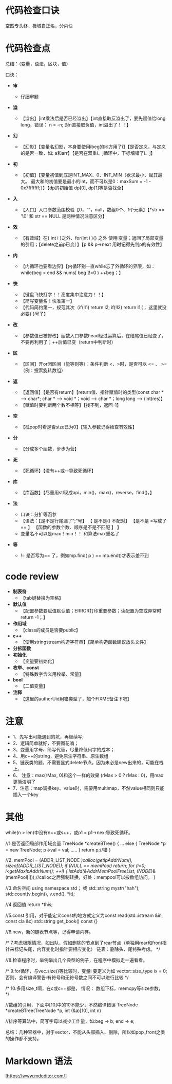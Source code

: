 ﻿# 代码检查口诀
空匹专头终，极域自正名，分内快


# 代码检查点
总结：（变量，语法，区块，值）

口诀：


- **审** 
  - 仔细审题

- **溢** 
  - 【溢出】[int乘法后是否已经溢出】【int直接取反溢出了，要先赋值给long long，错误： n = -n;   对n直接取负值，int溢出了！！】

- **幻** 
  - 【幻影】【变量名幻影，本身要使用ibeg的地方用了i】【是否定义，与定义的是否一致，如: a和arr】【是否在双重i、j循环中，下标填错了i、j】 

- **初** 
  - 【初值】【变量初值到底是INT_MAX、0、INT_MIN（欲求最小、赋其最大。 最大和的初值要是最小的int，而不可以是0：maxSum = -1 - 0x7fffffff;）】【dp的初始值 dp[0], dp[1]等是否找全】

- **入** 
  - 【入口】入口参数范围校验【0，“”，null，数组0个、1个元素】【*str == '\0' 和 str == NULL 是两种情况注意区分】


- **效** 
  - 【有效域】在{ int i }之外、for(int i ){} 之外 使用i变量；返回了局部变量的引用；【delete之前p已变）】【p && p->next 用时记得先判p的有效性】

- **内**			
  - 【内循环也要看边界】【内循环别一直while忘了外循环的界限，如：while(beg < end && nums[ beg ]!=0 ) ++beg；】

- **快**			
  - 【键盘飞快打字！！高度集中注意力！！】
  - 【简写变量名！快准第一】
  - 【代码简约第一，规范其次（if(!l1) return l2; if(!l2) return l1;），这里就没必要{ }号了】

- **改** 
  - 【参数值已被修改】函数入口参数head经过运算后，在结尾值已经变了，不要再利用了；++后值已变（return中判断时）

- **区** 
  - 【区间】开or闭区间（能等则等）：条件判断 <、>时，是否可以 <= 、 >=（例：搜索旋转数组）


- **返**	
  - 【返回值】【是否有return】【return值、指针赋值时的类型(const char * ——> char*; char * ——> void *；void ——> char *；long long ——> (int)res)】
  - 【赋值时要判断两个数不相等】【找不到，返回-1】

- **空**		
  - 【栈pop时看是否size已为0】【输入参数记得检查有效性】

- **分**		
  - 【分成多个函数，步步为营】

- **死**		
  - 【死循环】【没有++或--导致死循环】

- **库**		
  - 【库函数】【尽量用stl现成api，min()，max()，reverse，find()，】


- **法**		
  - 口诀：分扩等函参
  - 【语法：【是不是行尾漏了“;”号】 【 是不是() 不配对】 【是不是 =写成了== 】 【函数的参数个数、顺序是不是不匹配 】 】
  - 变量名不可以是max！min！！ 和算法max重名了

- **等**		
  -  != 是否写为== 了，例如mp.find( p ) == mp.end()才表示差不到


# code review
- **制表符** 		
  - 【tab键替换为空格】
- **默认值**		
  - 【配置参数要赋值默认值；ERROR打印重要参数；读配置为空或异常时return -1；】
- **作用域**		
  - 【class的成员是否要public】
- **c++**			
  - 【使用stringstream构造字符串】【简单构造函数建议放头文件】
- **分拆函数**
- **初始化**		
  - 【变量要初始化】
- **枚举、const**	
  - 【特殊数字含义用枚举、常量】
- **bool**		
  - 【二值变量】
- **注释**		
  - 【这里的authorUid用错类型了，加个FIXME备注下吧】

# 注意
- 1、先写出可能遇到的坑，再继续写;
- 2、逻辑简单就好，不要图花哨；
- 3、变量用字母、简写代替，尽量降低码字的成本；
- 4、用c++的string，避免原生字符串、原生数组
- 5、链表类的题，不需要显式delete节点，因为未必是new出来的，可能在栈上。
- 6、 注意：max(rMax, 0)和这个一样的效果 (rMax > 0 ? rMax : 0)，用max更简洁明了
- 7、注意：map调换key、value时，需要用multimap，不然value相同则只能插入一个key

# 其他
while(n > len)中没有n++或s++，或p1 = p1->nex;导致死循环。

//1.是否返回局部作用域变量
TreeNode *createBTree()
{
	...
	else
	{
		TreeNode *p = new TreeNode;
		p->val = val;
		.....
	}
	return p;//错
}

//2.
memPool = (ADDR_LIST_NODE *)calloc(getIpAddrNum(), sizeof(ADDR_LIST_NODE));
if (NULL == memPool)
	return;
for (i=0; i<getMaxIpAddrNum(); ++i)
{
	lstAdd(&AddrMemPoolFreeList, (NODE*)&(memPool[i]));//calloc之后强制转换，好处：mempool可以按数组访问。
}

//3.命名空间
using namespace std；
或
std::string mystr("hah");
std::count(v.begin(), v.end(), *it);

//4.返回值
return *this;

//5.const 引用，对于能定义const的地方就定义为const
read(std::istream &in, const cla &c)
std::string get_book() const
{}

//6.new，新的链表节点等，记得申请内存。

/*
7.考虑极限情况，如出队，假如删除的节点到了rear节点（单独用rear和front指针来标记头尾，内容变化时指针要相应变化）
	链表：删除头、尾特殊考虑。
*/

//8.检查程序时，举例举出几个典型的例子，在程序中模拟走一遍看看。

/*
9.for循环，与vec.size()等比较时，变量i 要定义为如 vector<int>::size_type ix = 0;
否则，会有编译警告:有符号和无符号数之间不可以进行比较
*/

/*
10.多用size_t啊，在c或c++都是，
情况：
数组下标，memcpy等size参数，
*/

//数组的引用，下面中[10]中的10不能少，不然编译错误
TreeNode *createBTree(TreeNode *p, int (&a)[10], int n)

//排序等算法中，简写字母以减少工作量，如:beg -> b; end -> e;


总结：几种容器中，对于vector，不能从头部插入、删除，所以如pop_front之类的操作都不支持。  


# Markdown 语法
[https://www.mdeditor.com/]